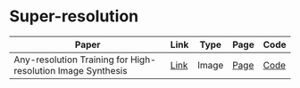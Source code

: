 # Super-resolution

| Paper                                                       |Link                                          | Type  | Page                                        | Code |
|-------------------------------------------------------------|----------------------------------------------|-------|---------------------------------------------|-----------------------------------|
| Any-resolution Training for High-resolution Image Synthesis | [Link](https://arxiv.org/pdf/2204.07156.pdf) | Image | [Page](https://chail.github.io/anyres-gan/) |[Code](https://github.com/chail/anyres-gan)|
